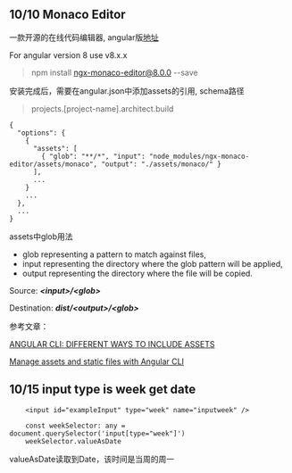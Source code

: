 ## 10/10 Monaco Editor

一款开源的在线代码编辑器, angular版[地址](https://www.npmjs.com/package/ngx-monaco-editor)

For angular version 8 use v8.x.x
> npm install ngx-monaco-editor@8.0.0 --save

安装完成后，需要在angular.json中添加assets的引用, schema路径
> projects.[project-name].architect.build

    {
      "options": {
        {
          "assets": [
            { "glob": "**/*", "input": "node_modules/ngx-monaco-editor/assets/monaco", "output": "./assets/monaco/" }
          ],
          ...
        }
        ...
      },
      ...
    }
    
assets中glob用法

- glob representing a pattern to match against files,
- input representing the directory where the glob pattern will be applied,
- output representing the directory where the file will be copied.

Source: ***\<input\>/\<glob\>***

Destination: ***dist/\<output\>/\<glob\>***

参考文章： 

[ANGULAR CLI: DIFFERENT WAYS TO INCLUDE ASSETS](https://lukasznojek.com/blog/2019/03/angular-cli-different-ways-to-include-assets/)

[Manage assets and static files with Angular CLI](https://kimsereyblog.blogspot.com/2017/09/manage-assets-and-static-files-with.html)

## 10/15 input type is week get date

        <input id="exampleInput" type="week" name="inputweek" />
        
        const weekSelector: any = document.querySelector('input[type="week"]')
        weekSelector.valueAsDate
        
valueAsDate读取到Date，该时间是当周的周一
